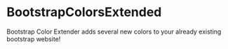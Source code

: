# BootstrapColorsExtended
Bootstrap Color Extender adds several new colors to your already existing bootstrap website!
